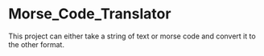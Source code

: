 # Morse_Code_Translator
This project can either take a string of text or morse code and convert it to the other format. 
